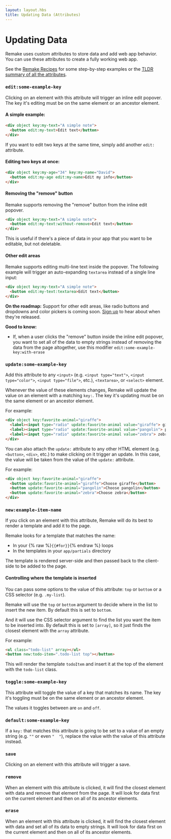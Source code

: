 ```yaml
---
layout: layout.hbs
title: Updating Data (Attributes)
---
```


# Updating Data

Remake uses custom attributes to store data and add web app behavior. You can use these attributes to create a fully working web app.

See the [Remake Recipes](https://recipes.remaketheweb.com/) for some step-by-step examples or the [TLDR summary of all the attributes](/attach-data-to-elements/).

### `edit:some-example-key`

Clicking on an element with this attribute will trigger an inline edit popover. The key it's editing must be on the same element or an ancestor element.

#### A simple example:

```html
<div object key:my-text="A simple note">
  <button edit:my-text>Edit text</button>
</div>
```

If you want to edit two keys at the same time, simply add another `edit:` attribute.

#### Editing two keys at once:

```html
<div object key:my-age="34" key:my-name="David">
  <button edit:my-age edit:my-name>Edit my info</button>
</div>
```

#### Removing the "remove" button

Remake supports removing the "remove" button from the inline edit popover.

```html
<div object key:my-text="A simple note">
  <button edit:my-text:without-remove>Edit text</button>
</div>
```

This is useful if there's a piece of data in your app that you want to be editable, but not deletable.

#### Other edit areas

Remake supports editing multi-line text inside the popover. The following example will trigger an auto-expanding `textarea` instead of a single line input:

```html
<div object key:my-text="A simple note">
  <button edit:my-text:textarea>Edit text</button>
</div>
```

**On the roadmap:** Support for other edit areas, like radio buttons and dropdowns and color pickers is coming soon. [Sign up](https://form.remaketheweb.com/) to hear about when they're released.

**Good to know:**

* If, when a user clicks the "remove" button inside the inline edit popover, you want to set all of the data to empty strings instead of removing the data from the page altogether, use this modifier `edit:some-example-key:with-erase`

### `update:some-example-key`

Add this attribute to any `<input>` (e.g. `<input type="text">`, `<input type="color">`, `<input type="file">`, etc.), `<textarea>`, or `<select>` element.

Whenever the value of these elements changes, Remake will update the value on an element with a matching `key:`. The key it's updating must be on the same element or an ancestor element.

For example:

```html
<div object key:favorite-animal="giraffe">
  <label><input type="radio" update:favorite-animal value="giraffe"> giraffe</label>
  <label><input type="radio" update:favorite-animal value="pangolin"> pangolin</label>
  <label><input type="radio" update:favorite-animal value="zebra"> zebra</label>
</div>
```

You can also attach the `update:` attribute to any other HTML element (e.g. `<button>`, `<div>`, etc.) to make clicking on it trigger an update. In this case, the value will be taken from the value of the `update:` attribute.

For example: 

```html
<div object key:favorite-animal="giraffe">
  <button update:favorite-animal="giraffe">Choose giraffe</button>
  <button update:favorite-animal="pangolin">Choose pangolin</button>
  <button update:favorite-animal="zebra">Choose zebra</button>
</div>
```

### `new:example-item-name`

If you click on an element with this attribute, Remake will do its best to render a template and add it to the page.

Remake looks for a template that matches the name:
- In your {% raw %}`{{#for}}`{% endraw %} loops
- In the templates in your `app/partials` directory

The template is rendered server-side and then passed back to the client-side to be added to the page.

#### Controlling where the template is inserted

You can pass some options to the value of this attribute: `top` or `bottom` or a CSS selector (e.g. `.my-list`).

Remake will use the `top` or `bottom` argument to decide where in the list to insert the new item. By default this is set to `bottom`.

And it will use the CSS selector argument to find the list you want the item to be inserted into. By default this is set to `[array]`, so it just finds the closest element with the `array` attribute.

For example:

```html
<ul class="todo-list" array></ul>
<button new:todo-item=".todo-list top"></button>
```

This will render the template `todoItem` and insert it at the top of the element with the `todo-list` class.

### `toggle:some-example-key`

This attribute will toggle the value of a key that matches its name. The key it's toggling must be on the same element or an ancestor element.

The values it toggles between are `on` and `off`.

### `default:some-example-key`

If a `key:` that matches this attribute is going to be set to a value of an empty string (e.g. `""` or even `"  "`), replace the value with the value of this attribute instead.

### `save`

Clicking on an element with this attribute will trigger a save.

### `remove` 

When an element with this attribute is clicked, it will find the closest element with data and remove that element from the page. It will look for data first on the current element and then on all of its ancestor elements.

### `erase`

When an element with this attribute is clicked, it will find the closest element with data and set all of its data to empty strings. It will look for data first on the current element and then on all of its ancestor elements.

